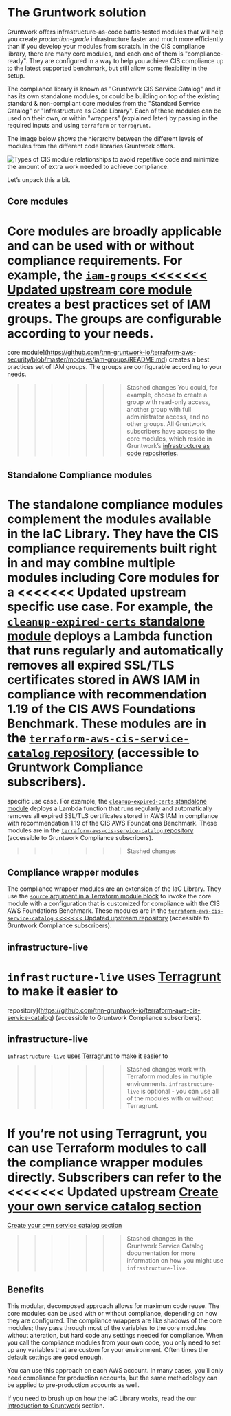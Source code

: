 # The Gruntwork solution

Gruntwork offers infrastructure-as-code battle-tested modules that will help you create _production-grade_ infrastructure faster and much more efficiently than if you develop your modules from scratch. In the CIS compliance library, there are many core modules, and each one of them is "compliance-ready". They are configured in a way to help you achieve CIS compliance up to the latest supported benchmark, but still allow some flexibility in the setup.

The compliance library is known as "Gruntwork CIS Service Catalog" and it has its own standalone modules, or could be building on top of the existing standard & non-compliant core modules from the "Standard Service Catalog" or "Infrastructure as Code Library". Each of these modules can be used on their own, or within "wrappers" (explained later) by passing in the required inputs and using `terraform` or `terragrunt`.

The image below shows the hierarchy between the different levels of modules from the different code libraries Gruntwork offers.

![Types of CIS module relationships to avoid repetitive code and minimize the amount of extra work needed to achieve compliance.](/img/guides/build-it-yourself/achieve-compliance/cis-module-relationships.png)

Let’s unpack this a bit.

## Core modules

Core modules are broadly applicable and can be used with or without compliance requirements. For example,
the [`iam-groups`
<<<<<<< Updated upstream
core module](https://github.com/tnn-gruntwork-io/terraform-aws-security/blob/master/modules/iam-groups/README.md) creates a best practices set of IAM groups. The groups are configurable according to your needs.
=======
core module](https://github.com/tnn-gruntwork-io/terraform-aws-security/blob/master/modules/iam-groups/README.md) creates a best practices set of IAM groups. The groups are configurable according to your needs.
>>>>>>> Stashed changes
You could, for example, choose to create a group with read-only access, another group with full administrator
access, and no other groups. All Gruntwork subscribers have access to the core modules, which reside in
Gruntwork’s [infrastructure as code repositories](https://gruntwork.io/repos).

## Standalone Compliance modules

The standalone compliance modules complement the modules available in the IaC Library. They have the CIS compliance requirements built right in and may combine multiple modules including Core modules for a
<<<<<<< Updated upstream
specific use case. For example, the [`cleanup-expired-certs` standalone module](https://github.com/tnn-gruntwork-io/terraform-aws-cis-service-catalog/tree/master/modules/security/cleanup-expired-certs) deploys a Lambda function that runs regularly and automatically removes all expired SSL/TLS certificates stored in AWS IAM in compliance with recommendation 1.19 of the CIS AWS Foundations Benchmark. These modules are in the [`terraform-aws-cis-service-catalog`
repository](https://github.com/tnn-gruntwork-io/terraform-aws-cis-service-catalog) (accessible to Gruntwork Compliance subscribers).
=======
specific use case. For example, the [`cleanup-expired-certs` standalone module](https://github.com/tnn-gruntwork-io/terraform-aws-cis-service-catalog/tree/master/modules/security/cleanup-expired-certs) deploys a Lambda function that runs regularly and automatically removes all expired SSL/TLS certificates stored in AWS IAM in compliance with recommendation 1.19 of the CIS AWS Foundations Benchmark. These modules are in the [`terraform-aws-cis-service-catalog`
repository](https://github.com/tnn-gruntwork-io/terraform-aws-cis-service-catalog) (accessible to Gruntwork Compliance subscribers).
>>>>>>> Stashed changes

## Compliance wrapper modules

The compliance wrapper modules are an extension of the IaC Library. They use the
[`source` argument in a Terraform module block](https://www.terraform.io/docs/modules/sources.html) to invoke
the core module with a configuration that is customized for compliance with the CIS AWS Foundations Benchmark.
These modules are in the [`terraform-aws-cis-service-catalog`
<<<<<<< Updated upstream
repository](https://github.com/tnn-gruntwork-io/terraform-aws-cis-service-catalog) (accessible to Gruntwork Compliance subscribers).

## infrastructure-live

`infrastructure-live` uses [Terragrunt](https://github.com/tnn-gruntwork-io/terragrunt) to make it easier to
=======
repository](https://github.com/tnn-gruntwork-io/terraform-aws-cis-service-catalog) (accessible to Gruntwork Compliance subscribers).

## infrastructure-live

`infrastructure-live` uses [Terragrunt](https://github.com/tnn-gruntwork-io/terragrunt) to make it easier to
>>>>>>> Stashed changes
work with Terraform modules in multiple environments. `infrastructure-live` is optional - you can use all of the modules
with or without Terragrunt.

If you’re not using Terragrunt, you can use Terraform modules to call the compliance wrapper modules directly. Subscribers can refer to the
<<<<<<< Updated upstream
[Create your own service catalog section](https://github.com/tnn-gruntwork-io/terraform-aws-service-catalog/blob/master/core-concepts.md#create-your-own-service-catalog)
=======
[Create your own service catalog section](https://github.com/tnn-gruntwork-io/terraform-aws-service-catalog/blob/master/core-concepts.md#create-your-own-service-catalog)
>>>>>>> Stashed changes
in the Gruntwork Service Catalog documentation for more information on how you might use `infrastructure-live`.

## Benefits

This modular, decomposed approach allows for maximum code reuse. The core modules can be used with or without
compliance, depending on how they are configured. The compliance wrappers are like shadows of the core
modules; they pass through most of the variables to the core modules without alteration, but hard code any
settings needed for compliance. When you call the compliance modules from your own code, you only need to set up any variables that are custom for your environment. Often
times the default settings are good enough.

You can use this approach on each AWS account. In many cases, you’ll only need compliance for production accounts, but the
same methodology can be applied to pre-production accounts as well.

If you need to brush up on how the IaC Library works, read the
our [Introduction to Gruntwork](/intro/overview/intro-to-gruntwork) section.


<!-- ##DOCS-SOURCER-START
{
  "sourcePlugin": "local-copier",
  "hash": "81acd02dda18bf32fb8caa79c4628c3c"
}
##DOCS-SOURCER-END -->
